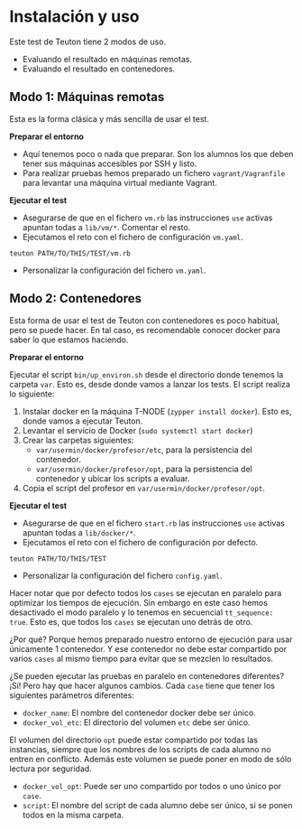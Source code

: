 
# Instalación y uso

Este test de Teuton tiene 2 modos de uso.
* Evaluando el resultado en máquinas remotas.
* Evaluando el resultado en contenedores.

## Modo 1: Máquinas remotas

Esta es la forma clásica y más sencilla de usar el test.

**Preparar el entorno**

* Aquí tenemos poco o nada que preparar. Son los alumnos los que deben tener sus máquinas accesibles por SSH y listo.
* Para realizar pruebas hemos preparado un fichero `vagrant/Vagranfile` para levantar una máquina virtual mediante Vagrant.

**Ejecutar el test**

* Asegurarse de que en el fichero `vm.rb` las instrucciones `use` activas apuntan todas a `lib/vm/*`. Comentar el resto.
* Ejecutamos el reto con el fichero de configuración `vm.yaml`.
```
teuton PATH/TO/THIS/TEST/vm.rb
```
* Personalizar la configuración del fichero `vm.yaml`.

## Modo 2: Contenedores

Esta forma de usar el test de Teuton con contenedores es poco habitual, pero se puede hacer. En tal caso, es recomendable conocer docker para saber lo que estamos haciendo.

**Preparar el entorno**

Ejecutar el script `bin/up_environ.sh` desde el directorio donde tenemos la carpeta `var`. Esto es, desde  donde vamos a lanzar los tests. El script realiza lo siguiente:
1. Instalar docker en la máquina T-NODE (`zypper install docker`). Esto es, donde vamos a ejecutar Teuton.
2. Levantar el servicio de Docker (`sudo systemctl start docker`)
3. Crear las carpetas siguientes:
    * `var/usermin/docker/profesor/etc`, para la persistencia del contenedor.
    * `var/usermin/docker/profesor/opt`, para la persistencia del contenedor y ubicar los scripts a evaluar.
4. Copia el script del profesor en `var/usermin/docker/profesor/opt`.

**Ejecutar el test**

* Asegurarse de que en el fichero `start.rb` las instrucciones `use` activas apuntan todas a `lib/docker/*`.
* Ejecutamos el reto con el fichero de configuración por defecto.
```
teuton PATH/TO/THIS/TEST
```
* Personalizar la configuración del fichero `config.yaml`.

Hacer notar que por defecto todos los `cases` se ejecutan en paralelo para optimizar los tiempos de ejecución. Sin embargo en este caso hemos desactivado el modo paralelo y lo tenemos en secuencial `tt_sequence: true`. Esto es, que todos los `cases` se ejecutan uno detrás de otro.

¿Por qué? Porque hemos preparado nuestro entorno de ejecución para usar únicamente 1 contenedor. Y ese contenedor no debe estar compartido por varios `cases` al mismo tiempo para evitar que se mezclen lo resultados.

¿Se pueden ejecutar las pruebas en paralelo en contenedores diferentes? ¡Sí! Pero hay que hacer algunos cambios. Cada `case` tiene que tener los siguientes parámetros diferentes:
* `docker_name`: El nombre del contenedor docker debe ser único.
* `docker_vol_etc`: El directorio del volumen `etc` debe ser único.

El volumen del directorio `opt` puede estar compartido por todas las instancias, siempre que los nombres de los scripts de cada alumno no entren en conflicto. Además este volumen se puede poner en modo de sólo lectura por seguridad.

* `docker_vol_opt`: Puede ser uno compartido por todos o uno único por `case`.
* `script`: El nombre del script de cada alumno debe ser único, si se ponen todos en la misma carpeta.
